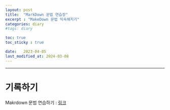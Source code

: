 ```yaml
---
layout: post
title:  "MarkDown 문법 연습장"
excerpt : "MakeDown 문법 익숙해지기"
categories: diary
#tags: diary

toc: true
toc_sticky : true

date:   2023-04-05
last_modified_at: 2024-03-08
---
```

***

# 기록하기

Makrdown 문법 연습하기 : [링크](https://devinlife.com/howto%20github%20pages/markdown-syntax/)

